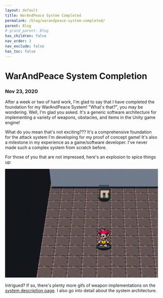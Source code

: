 ```yaml
---
layout: default
title: WarAndPeace System Completed
permalink: /blog/warandpeace-system-completed/
parent: Blog
# grand_parent: Blog
has_children: false
nav_order: 3
nav_exclude: false
has_toc: false
---
```


# WarAndPeace System Completion
### Nov 23, 2020

After a week or two of hard work, I'm glad to say that I have completed the foundation for my WarAndPeace System! 
"What's that?", you may be wondering. Well, I'm glad you asked.
It's a generic software architecture for implementing a variety of weapons, obstacles, and items in the Unity game engine!

What do you mean that's not exciting???
It's a comprehensive foundation for the attack system I'm developing for my proof of concept game!
It's also a milestone in my experience as a game/software developer.
I've never made such a complex system from scratch before.

For those of you that are not impressed, here's an explosion to spice things up:

<p align="center">
    <img src="/assets/images/onion-trail/war-and-peace-system/grenade.gif" alt="grenade-implementation.png"/>
</p>

Intrigued? If so, there's plenty more gifs of weapon implementations on the [system description page](https://github.com/sirpaulmcd/Onion-Trail-Open/wiki/WarAndPeace-System). 
I also go into detail about the system architecture. 